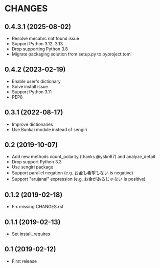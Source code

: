 # CHANGES

## 0.4.3.1 (2025-08-02)

- Resolve mecabrc not found issue
- Support Python 3.12, 3.13
- Drop supporting Python 3.8
- Migrate packaging solution from setup.py to pyproject.toml

## 0.4.2 (2023-02-19)

- Enable user's dictionary
- Solve install issue
- Support Python 3.11
- PEP8

## 0.3.1 (2022-08-17)

- Improve dictionaries
- Use Bunkai module instead of sengiri

## 0.2 (2019-10-07)

- Add new methods count_polarity (thanks @yskn67) and analyze_detail
- Drop support Python 3.3
- Use sengiri package
- Support parallel negation (e.g. お金も希望もない is negative)
- Support "arujanai" expression (e.g. お金があるじゃない is positive)

## 0.1.2 (2019-02-18)

- Fix missing CHANGES.rst

## 0.1.1 (2019-02-13)

- Set install_requires

## 0.1 (2019-02-12)

- First release
